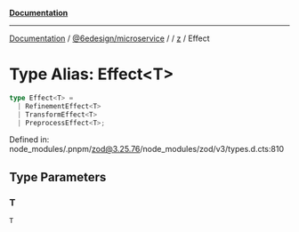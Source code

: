 [**Documentation**](../../../../../README.md)

***

[Documentation](../../../../../README.md) / [@6edesign/microservice](../../../README.md) / [](../../../README.md) / [z](../README.md) / Effect

# Type Alias: Effect&lt;T&gt;

```ts
type Effect<T> = 
  | RefinementEffect<T>
  | TransformEffect<T>
  | PreprocessEffect<T>;
```

Defined in: node\_modules/.pnpm/zod@3.25.76/node\_modules/zod/v3/types.d.cts:810

## Type Parameters

### T

`T`
